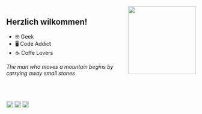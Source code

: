 <img align='right' src="https://media.giphy.com/media/M9gbBd9nbDrOTu1Mqx/giphy.gif" width="180" >

## Herzlich wilkommen!


- 🤓 Geek
- 🖥️ Code Addict
- ☕ Coffe Lovers

<i>The man who moves a mountain begins by carrying away small stones</i>

<!-- ![Hartoyo Wahyu github stats](https://github-readme-stats.vercel.app/api?username=hrtywhy&show_icons=true&title_color=fff&icon_color=79ff97&text_color=9f9f9f&bg_color=151515) -->
<br>
<br>
<br>
<a href="https://t.me/perjakanakal">
  <img align="left" alt="Telegram" width="18px" src="https://cdn.jsdelivr.net/npm/simple-icons@v3/icons/telegram.svg" />
</a>
<a href="https://www.linkedin.com/in/hartoyo-wahyu-958378176/">
  <img align="left" alt="Linkedin" width="18px" src="https://cdn.jsdelivr.net/npm/simple-icons@v3/icons/linkedin.svg" />
</a>
<a href="https://twitter.com/plankt00n">
  <img align="left" alt="Rice Eater | Twitter" width="18px" src="https://cdn.jsdelivr.net/npm/simple-icons@v3/icons/twitter.svg" />
</a>
